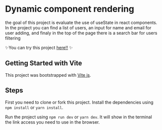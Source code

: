 # Dynamic component rendering

the goal of this project is evaluate the use of useState in react components. In the project you can find a list of users, an input for name and email for user adding, and finaly in the top of the page there is a search bar for users filtering

✨You can try this project [here!!](https://rende-dinamica-componentes-consuang.netlify.app/) ✨


## Getting Started with Vite

This project was bootstrapped with [Vite js](https://vitejs.dev/).

## Steps

First you need to clone or fork this project. Install the dependencies using `npm install` or `yarn install`.


Run the project using `npm run dev` or `yarn dev`. It will show in the terminal the link access you need to use in the browser.